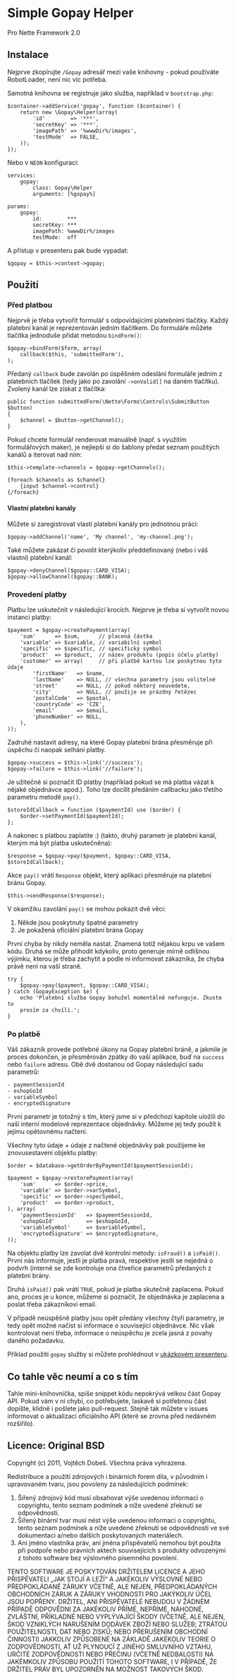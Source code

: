 # Simple Gopay Helper

Pro Nette Framework 2.0

## Instalace

Nejprve zkopírujte `/Gopay` adresář mezi vaše knihovny - pokud používáte
RobotLoader, není nic víc potřeba.

Samotná knihovna se registruje jako služba, například v `bootstrap.php`:

	$container->addService('gopay', function ($container) {
		return new \Gopay\Helper(array(
			'id'        => '***',
			'secretKey' => '***',
			'imagePath' => '%wwwDir%/images',
			'testMode'  => FALSE,
		));
	});

Nebo v `NEON` konfiguraci:

	services:
		gopay:
			class: Gopay\Helper
			arguments: [%gopay%]

	params:
		gopay:
			id:        ***
			secretKey: ***
			imagePath: %wwwDir%/images
			testMode:  off

A přístup v presenteru pak bude vypadat:

	$gopay = $this->context->gopay;

## Použití

### Před platbou

Nejprvě je třeba vytvořit formulář s odpovídajícími platebními tlačítky.
Každý platební kanál je reprezentován jedním tlačítkem. Do formuláře můžete
tlačítka jednoduše přidat metodou `bindForm()`:

	$gopay->bindForm($form, array(
		callback($this, 'submittedForm'),
	);

Předaný `callback` bude zavolán po úspěšném odeslání formuláře jedním
z platebních tlačítek (tedy jako po zavolání `->onValid[]` na daném tlačítku).
Zvolený kanál lze získat z tlačítka:

	public function submittedForm(\Nette\Forms\Controls\SubmitButton $button)
	{
		$channel = $button->getChannel();
	}

Pokud chcete formulář renderovat manuálně (např. s využitím formulářových
maker), je nejlepší si do šablony předat seznam použitých kanálů a iterovat
nad ním:

	$this->template->channels = $gopay->getChannels();

	{foreach $channels as $channel}
		{input $channel->control}
	{/foreach}

#### Vlastní platební kanály

Můžete si zaregistrovat vlastí platební kanály pro jednotnou práci:

	$gopay->addChannel('name', 'My channel', 'my-channel.png');

Také můžete zakázat či povolit kterýkoliv předdefinovaný (nebo i váš vlastní)
platební kanál:

	$gopay->denyChannel($gopay::CARD_VISA);
	$gopay->allowChannel($gopay::BANK);

### Provedení platby

Platbu lze uskutečnit v následující krocích. Nejprve je třeba si vytvořit
novou instanci platby:

	$payment = $gopay->createPayment(array(
		'sum'      => $sum,      // placená částka
		'variable' => $variable, // variabilní symbol
		'specific' => $specific, // specifický symbol
		'product'  => $product,  // název produktu (popis účelu platby)
		'customer' => array(     // při platbě kartou lze poskytnou tyto údaje
			'firstName'   => $name,
			'lastName'    => NULL, // všechna parametry jsou volitelné
			'street'      => NULL, // pokud některý neuvedete,
			'city'        => NULL, // použije se prázdný řetězec
			'postalCode'  => $postal,
			'countryCode' => 'CZE',
			'email'       => $email,
			'phoneNumber' => NULL,
		),
	));

Zadruhé nastavit adresy, na které Gopay platební brána přesměruje při úspěchu či
naopak selhání platby.

	$gopay->success = $this->link('//success');
	$gopay->failure = $this->link('//failure');

Je užitečné si poznačit ID platby (například pokud se má platba vázat
k nějaké objednávce apod.). Toho lze docílit předáním callbacku jako třetího
parametru metodě `pay()`.

	$storeIdCallback = function ($paymentId) use ($order) {
		$order->setPaymentId($paymentId);
	};

A nakonec s platbou zaplatíte :) (takto, druhý parametr je platební kanál,
kterým má být platba uskutečněna):

	$response = $gopay->pay($payment, $gopay::CARD_VISA, $storeIdCallback);


Akce `pay()` vrátí `Response` objekt, který aplikaci přesměruje na platební
bránu Gopay.

	$this->sendResponse($response);

V okamžiku zavolání `pay()` se mohou pokazit dvě věci:

1. Někde jsou poskytnuty špatné parametry
2. Je pokažená oficiální platební brána Gopay

První chyba by nikdy neměla nastat. Znamená totiž nějakou krpu ve vašem kódu.
Druhá se může přihodit kdykoliv, proto generuje mírně odlišnou výjimku, kterou
je třeba zachytit a podle ní informovat zákazníka, že chyba právě není na vaší
straně.

	try {
		$gopay->pay($payment, $gopay::CARD_VISA);
	} catch (GopayException $e) {
		echo 'Platební služba Gopay bohužel momentálně nefunguje. Zkuste to
		prosím za chvíli.';
	}

### Po platbě

Váš zákazník provede potřebné úkony na Gopay platební bráně, a jakmile je proces
dokončen, je přesměrován zpátky do vaší aplikace, buď na `success`
nebo `failure` adresu. Obě dvě dostanou od Gopay následující sadu parametrů:

	- paymentSessionId
	- eshopGoId
	- variableSymbol
	- encryptedSignature

První parametr je totožný s tím, který jsme si v předchozí kapitole uložili do
naší interní modelové reprezentace objednávky. Můžeme jej tedy použít k jejímu
opětovnému načtení.

Všechny tyto údaje + údaje z načtené objednávky pak použijeme ke znovusestavení
objektu platby:

	$order = $database->getOrderByPaymentId($paymentSessionId);

	$payment = $gopay->restorePayment(array(
		'sum'      => $order->price,
		'variable' => $order->varSymbol,
		'specific' => $order->specSymbol,
		'product'  => $order->product,
	), array(
		'paymentSessionId'   => $paymentSessionId,
		'eshopGoId'          => $eshopGoId,
		'variableSymbol'     => $variableSymbol,
		'encryptedSignature' => $encryptedSignature,
	));

Na objektu platby lze zavolat dvě kontrolní metody: `isFraud()` a `isPaid()`.
První nás informuje, jestli je platba pravá, respektive jestli se nejedná
o podvrh (interně se zde kontroluje ona čtveřice parametrů předaných z platební
brány.

Druhá `isPaid()` pak vrátí `TRUE`, pokud je platba skutečně zaplacena. Pokud
ano, proces je u konce, můžeme si poznačit, že objednávka je zaplacena a poslat
třeba zákazníkovi email.

V případě neúspěšně platby jsou opět předány všechny čtyři parametry, je tedy
opět možné načíst si informace o související objednávce. Nic však kontrolovat
není třeba, informace o neúspěchu je zcela jasná z povahy daného požadavku.

Příklad použití `gopay` služby si můžete prohlédnout v [ukázkovém presenteru](https://github.com/vojtech-dobes/Simple-Gopay-Helper/blob/master/example/GopayPresenter.php).

## Co tahle věc neumí a co s tím

Tahle mini-knihovnička, spíše snippet kódu nepokrývá velkou část Gopay API.
Pokud vám v ní chybí, co potřebujete, laskavě si potřebnou část dopište,
klidně i pošlete jako pull-request. Stejně tak můžete v issues informovat
o aktualizaci oficiálního API (které se zrovna před nedávném rozšířilo).

## Licence: Original BSD

Copyright (c) 2011, Vojtěch Dobeš. Všechna práva vyhrazena.

Redistribuce a použití zdrojových i binárních forem díla, v původním i upravovaném tvaru, jsou povoleny za následujících podmínek:

1. Šířený zdrojový kód musí obsahovat výše uvedenou informaci o copyrightu, tento seznam podmínek a níže uvedené zřeknutí se odpovědnosti.
2. Šířený binární tvar musí nést výše uvedenou informaci o copyrightu, tento seznam podmínek a níže uvedené zřeknutí se odpovědnosti ve své dokumentaci a/nebo dalších poskytovaných materiálech.
3. Ani jméno vlastníka práv, ani jména přispěvatelů nemohou být použita při podpoře nebo právních aktech souvisejících s produkty odvozenými z tohoto software bez výslovného písemného povolení.

TENTO SOFTWARE JE POSKYTOVÁN DRŽITELEM LICENCE A JEHO PŘISPĚVATELI „JAK STOJÍ A LEŽÍ“ A JAKÉKOLIV VÝSLOVNÉ NEBO PŘEDPOKLÁDANÉ ZÁRUKY VČETNĚ, ALE NEJEN, PŘEDPOKLÁDANÝCH OBCHODNÍCH ZÁRUK A ZÁRUKY VHODNOSTI PRO JAKÝKOLIV ÚČEL JSOU POPŘENY. DRŽITEL, ANI PŘISPĚVATELÉ NEBUDOU V ŽÁDNÉM PŘÍPADĚ ODPOVĚDNI ZA JAKÉKOLIV PŘÍMÉ, NEPŘÍMÉ, NÁHODNÉ, ZVLÁŠTNÍ, PŘÍKLADNÉ NEBO VYPLÝVAJÍCÍ ŠKODY (VČETNĚ, ALE NEJEN, ŠKOD VZNIKLÝCH NARUŠENÍM DODÁVEK ZBOŽÍ NEBO SLUŽEB; ZTRÁTOU POUŽITELNOSTI, DAT NEBO ZISKŮ; NEBO PŘERUŠENÍM OBCHODNÍ ČINNOSTI) JAKKOLIV ZPŮSOBENÉ NA ZÁKLADĚ JAKÉKOLIV TEORIE O ZODPOVĚDNOSTI, AŤ UŽ PLYNOUCÍ Z JINÉHO SMLUVNÍHO VZTAHU, URČITÉ ZODPOVĚDNOSTI NEBO PŘEČINU (VČETNĚ NEDBALOSTI) NA JAKÉMKOLIV ZPŮSOBU POUŽITÍ TOHOTO SOFTWARE, I V PŘÍPADĚ, ŽE DRŽITEL PRÁV BYL UPOZORNĚN NA MOŽNOST TAKOVÝCH ŠKOD.
